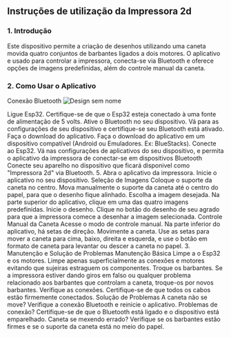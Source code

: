 
## Instruções de utilização da Impressora 2d

### 1. Introdução
Este dispositivo permite a criação de desenhos utilizando uma caneta movida quatro conjuntos de barbantes ligados a dois motores. O aplicativo e usado para controlar a impressora, conecta-se via Bluetooth e oferece opções de imagens predefinidas, além do controle manual da caneta.

### 2. Como Usar o Aplicativo

Conexão Bluetooth
![Design sem nome](https://github.com/ICEI-PUC-Minas-EC-TI/ppl-ec-2024-1-p1-liec-t1-g2-impressora-2d/assets/169660238/8dd702b7-01df-47c4-b443-0dbddc93b51f)

Ligue Esp32.
Certifique-se de que o Esp32 esteja conectado à uma fonte de alimentação de 5 volts.
Ative o Bluetooth no seu dispositivo.
Vá para as configurações de seu dispositivo e certifique-se seu Bluetooth está ativado.
Faça o download do aplicativo.
Faça o download do aplicativo em um dispositivo compatível (Android ou Emuladores. Ex: BlueStacks).
Conecte ao Esp32.
Vá nas configurações de aplicativos do seu dispositivo, e permita o aplicativo da impressora de conectar-se em dispositivos Bluetooth
Conecte seu aparelho no dispositivo que ficará disponivel como "Impressora 2d" via Bluetooth.
     5. Abra o aplicativo da impressora.
Inicie o aplicativo no seu dispositivo.
Seleção de Imagens
Coloque o suporte da caneta no centro.
Mova manualmente o suporte da caneta até o centro do papel, para que o desenho fique alinhado.
Escolha a imagem desejada.
Na parte superior do aplicativo, clique em uma das quatro imagens predefinidas.
Inicie o desenho.
Clique no botão do desenho de seu agrado para que a impressora comece a desenhar a imagem selecionada.
Controle Manual da Caneta
Acesse o modo de controle manual.
Na parte inferior do aplicativo, há setas de direção.
Movimente a caneta.
Use as setas para mover a caneta para cima, baixo, direita e esquerda, e use o botão em formato de caneta para levantar ou descer a caneta no papel.
3. Manutenção e Solução de Problemas
Manutenção Básica
Limpe a o Esp32 e os motores. Limpe apenas superficialmente as conexões e motores evitando que sujeiras estraguem os componentes.
Troque os barbantes. Se a impressora estiver dando giros em falso ou qualquer problema relacionado aos barbantes que controlam a caneta, troque-os por novos barbantes.
 Verifique as conexões. Certifique-se de que todos os cabos estão firmemente conectados.
Solução de Problemas
A caneta não se move? Verifique a conexão Bluetooth e reinicie o aplicativo.
Problemas de conexão? Certifique-se de que o Bluetooth está ligado e o dispositivo está emparelhado.
Caneta se mexendo errado? Verifique se os barbantes estão firmes e se o suporte da caneta está no meio do papel.

